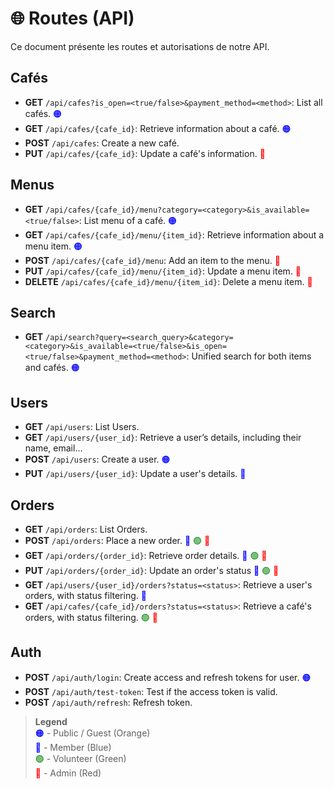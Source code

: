 # 🌐 Routes (API)

Ce document présente les routes et autorisations de notre API.
  
## Cafés

- **GET** `/api/cafes?is_open=<true/false>&payment_method=<method>`: List all cafés. <span style="color:blue">🟠</span>
- **GET** `/api/cafes/{cafe_id}`: Retrieve information about a café. <span style="color:blue">🟠</span>
- **POST** `/api/cafes`: Create a new café.
- **PUT** `/api/cafes/{cafe_id}`: Update a café's information. <span style="color:red">🔴</span> 

## Menus

- **GET** `/api/cafes/{cafe_id}/menu?category=<category>&is_available=<true/false>`: List menu of a café. <span style="color:blue">🟠</span>
- **GET** `/api/cafes/{cafe_id}/menu/{item_id}`: Retrieve information about a menu item. <span style="color:blue">🟠</span>
- **POST** `/api/cafes/{cafe_id}/menu`: Add an item to the menu. <span style="color:red">🔴</span>
- **PUT** `/api/cafes/{cafe_id}/menu/{item_id}`: Update a menu item. <span style="color:red">🔴</span>
- **DELETE** `/api/cafes/{cafe_id}/menu/{item_id}`: Delete a menu item. <span style="color:red">🔴</span>

## Search

- **GET** `/api/search?query=<search_query>&category=<category>&is_available=<true/false>&is_open=<true/false>&payment_method=<method>`: Unified search for both items and cafés. <span style="color:blue">🟠</span>

## Users

- **GET** `/api/users`: List Users.
- **GET** `/api/users/{user_id}`: Retrieve a user’s details, including their name, email...  
- **POST** `/api/users`: Create a user. <span style="color:blue">🟠</span>
- **PUT** `/api/users/{user_id}`: Update a user's details. <span style="color:blue">🔵</span>

## Orders

- **GET** `/api/orders`: List Orders. 
- **POST** `/api/orders`: Place a new order. <span style="color:blue">🔵</span> <span style="color:green">🟢</span> <span style="color:red">🔴</span>
- **GET** `/api/orders/{order_id}`: Retrieve order details. <span style="color:blue">🔵</span> <span style="color:green">🟢</span> <span style="color:red">🔴</span>
- **PUT** `/api/orders/{order_id}`: Update an order's status <span style="color:blue">🔵</span> <span style="color:green">🟢</span> <span style="color:red">🔴</span>
- **GET** `/api/users/{user_id}/orders?status=<status>`: Retrieve a user's orders, with status filtering. <span style="color:blue">🔵</span>
- **GET** `/api/cafes/{cafe_id}/orders?status=<status>`: Retrieve a café's orders, with status filtering. <span style="color:green">🟢</span> <span style="color:red">🔴</span>

## Auth

- **POST** `/api/auth/login`: Create access and refresh tokens for user. <span style="color:blue">🟠</span>
- **POST** `/api/auth/test-token`: Test if the access token is valid.
- **POST** `/api/auth/refresh`: Refresh token.

> **Legend**  
> <span style="color:blue">🟠</span> - Public / Guest (Orange)  
> <span style="color:blue">🔵</span> - Member (Blue)  
> <span style="color:green">🟢</span> - Volunteer (Green)  
> <span style="color:red">🔴</span> - Admin (Red)  